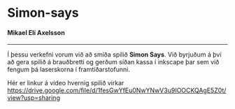 # Simon-says
#### Mikael Elí Axelsson

---

Í þessu verkefni vorum við að smíða spilið **Simon Says**. Við byrjuðum á því að gera spilið á brauðbretti og gerðum síðan kassa í inkscape þar sem við fengum þá laserskorna í framtíðarstofunni.

Hér er linkur á video hvernig spilið virkar https://drive.google.com/file/d/1fesGwYfEu0NwYNwV3u9IOOCKQAgE5Z0t/view?usp=sharing
